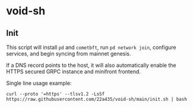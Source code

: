 # void-sh

## Init
This script will install `pd` and `cometbft`, run `pd network join`, configure services, and begin syncing from mainnet genesis.

If a DNS record points to the host, it will also automatically enable the HTTPS secured GRPC instance and minifront frontend.

Single line usage example:

`curl --proto '=https' --tlsv1.2 -LsSf https://raw.githubusercontent.com/22a435/void-sh/main/init.sh | bash`
